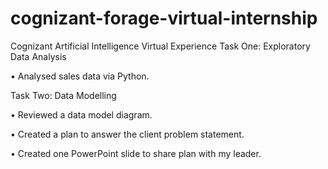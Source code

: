 # cognizant-forage-virtual-internship
Cognizant Artificial Intelligence Virtual Experience
Task One: Exploratory Data Analysis

• Analysed sales data via Python.

Task Two: Data Modelling

• Reviewed a data model diagram.

• Created a plan to answer the client problem statement.

• Created one PowerPoint slide to share plan with my leader.

